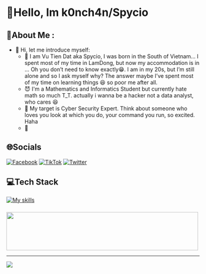 # 💫Hello, Im k0nch4n/Spycio
## 💫About Me :
- 🫣 Hi, let me introduce myself:
  + 🥇 I am Vu Tien Dat aka Spycio, I was born in the South of Vietnam… I spent most of my time in LamDong, but now my accommodation is in … Oh you don’t need to know exactly😁. I am in my 20s, but I’m still alone and so I ask myself why? The answer maybe I’ve spent most of my time on learning things 😆 so poor me after all.
  + 😈 I'm a Mathematics and Informatics Student but currently hate math so much T_T. actually i wanna be a hacker not a data analyst, who cares 😆 
  + 🐳 My target is Cyber Security Expert. Think about someone who loves you look at which you do, your command you run, so excited. Haha
  + 🎵 

## 🌐Socials
[![Facebook](https://img.shields.io/badge/Facebook-%231877F2.svg?logo=Facebook&logoColor=white)](https://www.facebook.com/s1mpl3Love) [![TikTok](https://img.shields.io/badge/TikTok-%23000000.svg?logo=TikTok&logoColor=white)](https://www.tiktok.com/@spyciokon) [![Twitter](https://img.shields.io/badge/Twitter-%231DA1F2.svg?logo=Twitter&logoColor=white)](https://twitter.com/KonSpycio) 

## 💻Tech Stack
[![My skills](https://skillicons.dev/icons?i=latex,php,python,java,mysql,javascript,r,expressjs,linux,vscode,anaconda&perline=15)](https://laxiisteam.blogspot.com)

### 
<img src="https://tryhackme-badges.s3.amazonaws.com/hackervnn40.png" width="500px" height="100px"/>

---
[![](https://visitcount.itsvg.in/api?id=tiyeume25112004&icon=8&color=9)](https://visitcount.itsvg.in)
